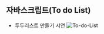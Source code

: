 ## 자바스크립트(To do List)
- 투두리스트 만들기 시연
![To-do-List](https://github.com/yeooon030/to-do-list/assets/133891777/a4fc12eb-f83e-4501-84a3-f15b71c5e7af)
